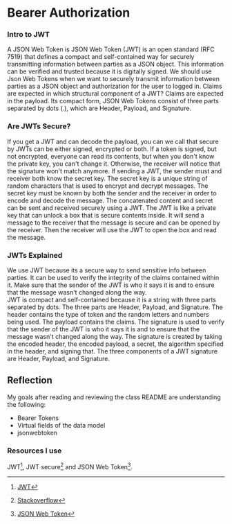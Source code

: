 # Bearer Authorization

### Intro to JWT

A JSON Web Token is JSON Web Token (JWT) is an open standard (RFC 7519) that defines a compact and self-contained way for securely transmitting information between parties as a JSON object. This information can be verified and trusted because it is digitally signed. We should use Json Web Tokens when we want to securely transmit information between parties as a JSON object and authorization for the user to logged in.
Claims are expected in which structural component of a JWT?
Claims are expected in the payload. Its compact form, JSON Web Tokens consist of three parts separated by dots (.), which are Header, Payload, and Signature.

### Are JWTs Secure?

If you get a JWT and can decode the payload, you can we call that secure by JWTs can be either signed, encrypted or both. If a token is signed, but not encrypted, everyone can read its contents, but when you don't know the private key, you can't change it. Otherwise, the receiver will notice that the signature won't match anymore. If sending a JWT, the sender must and receiver both know the secret key. The secret key is a unique string of random characters that is used to encrypt and decrypt messages. The secret key must be known by both the sender and the receiver in order to encode and decode the message. The concatenated content and secret can be sent and received securely using a JWT. The JWT is like a private key that can unlock a box that is secure contents inside. It will send a message to the receiver that the message is secure and can be opened by the receiver. Then the receiver will use the JWT to open the box and read the message.

### JWTs Explained

We use JWT because its a secure way to send sensitive info between parties. It can be used to verify the integrity of the claims contained within it. Make sure that the sender of the JWT is who it says it is and to ensure that the message wasn't changed along the way.  
JWT is compact and self-contained because it is a string with three parts separated by dots. The three parts are Header, Payload, and Signature. The header contains the type of token and the random letters and numbers being used. The payload contains the claims. The signature is used to verify that the sender of the JWT is who it says it is and to ensure that the message wasn't changed along the way. The signature is created by taking the encoded header, the encoded payload, a secret, the algorithm specified in the header, and signing that.
The three components of a JWT signature are Header, Payload, and Signature.

## Reflection

My goals after reading and reviewing the class README are understanding the following:

- Bearer Tokens
- Virtual fields of the data model
- jsonwebtoken

### Resources I use

JWT[^1], JWT secure[^2] and JSON Web Token[^3].

[^1]: [JWT](https://jwt.io/introduction/)
[^2]: [Stackoverflow](https://stackoverflow.com/questions/27301557/if-you-can-decode-jwt-how-are-they-secure)
[^3]: [JSON Web Token](youtube.com/watch?v=926mknSW9Lo)
